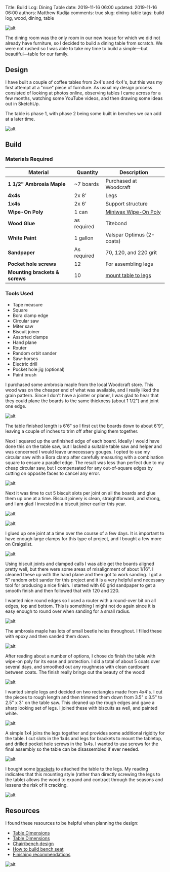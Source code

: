 Title: Build Log: Dining Table
date: 2019-11-16 06:00
updated: 2019-11-16 06:00
authors: Matthew Kudija
comments: true
slug: dining-table
tags: build log, wood, dining, table

<!-- PELICAN_BEGIN_SUMMARY -->
![alt]({static}../images/dining-table/dining-table-finished-2.jpg)

The dining room was the only room in our new house for which we did not already have furniture, so I decided to build a dining table from scratch. We were not rushed so I was able to take my time to build a simple—but beautiful—table for our family. 

<!-- PELICAN_END_SUMMARY -->


## Design

I have built a couple of coffee tables from 2x4's and 4x4's, but this was my first attempt at a "nice" piece of furniture. As usual my design process consisted of looking at photos online, observing tables I came across for a few months, watching some YouTube videos, and then drawing some ideas out in SketchUp. 

The table is phase 1, with phase 2 being some built in benches we can add at a later time. 

![alt]({static}../images/dining-table/dining-table-1.jpg)


## Build
### Materials Required

| Material | Quantity | Description | 
| -------- | -------- | ----------- |
| **1 1/2" Ambrosia Maple** | ~7 boards | Purchased at Woodcraft |
| **4x4s** | 2x 8' | Legs | 
| **1x4s** | 2x 6' | Support structure | 
| **Wipe-On Poly** | 1 can | [Miniwax Wipe-On Poly](https://www.amazon.com/Minwax-40900-Oil-Based-Polyurethane-Finish/dp/B01M1EDG7Y/ref=sr_1_5?keywords=miniwax+wipe-on+poly&qid=1569712857&sr=8-5)  | 
| **Wood Glue** | as required | Titebond | 
| **White Paint** | 1 gallon | Valspar Optimus (2-coats) | 
| **Sandpaper** | As required | 70, 120, and 220 grit | 
| **Pocket hole screws** | 12 | For assembling legs | 
| **Mounting brackets & screws** | 10 | [mount table to legs](https://www.amazon.com/gp/product/B01FGE8BJQ/ref=ppx_yo_dt_b_asin_title_o04_s00?ie=UTF8&psc=1) | 

### Tools Used
- Tape measure
- Square
- Bora clamp edge
- Circular saw
- Miter saw
- Biscuit joiner
- Assorted clamps
- Hand plane
- Router
- Random orbit sander
- Saw-horses
- Electric drill
- Pocket hole jig (optional)
- Paint brush


I purchased some ambrosia maple from the local Woodcraft store. This wood was on the cheaper end of what was available, and I really liked the grain pattern. Since I don't have a jointer or planer, I was glad to hear that they could plane the boards to the same thickness (about 1 1/2") and joint one edge.

![alt]({static}../images/dining-table/dining-table-4.jpg)

The table finished length is 6'6" so I first cut the boards down to about 6'9", leaving a couple of inches to trim off after gluing them together. 

Next I squared up the unfinished edge of each board. Ideally I would have done this on the table saw, but I lacked a suitable table saw and helper and was concerned I would leave unnecessary gouges. I opted to use my circular saw with a Bora clamp after carefully measuring with a combination square to ensure a parallel edge. The result was less than perfect due to my cheap circular saw, but I compensated for any out-of-square edges by cutting on opposite faces to cancel any error. 

![alt]({static}../images/dining-table/dining-table-6.jpg)

Next it was time to cut 5 biscuit slots per joint on all the boards and glue them up one at a time. Biscuit joinery is clean, straightforward, and strong, and I am glad I invested in a biscuit joiner earlier this year.

![alt]({static}../images/dining-table/dining-table-7.jpg)

![alt]({static}../images/dining-table/dining-table-8.jpg)

I glued up one joint at a time over the course of a few days. It is important to have enough large clamps for this type of project, and I bought a few more on Craigslist. 

![alt]({static}../images/dining-table/dining-table-9.jpg)

Using biscuit joints and clamped calls I was able get the boards aligned pretty well, but there were some areas of misalignment of about 1/16". I cleaned these up with the hand plane and then got to work sanding. I got a 5" random orbit sander for this project and it is a very helpful and necessary tool for producing a nice finish. I started with 60 grid sandpaper to get a smooth finish and then followed that with 120 and 220. 

I wanted nice round edges so I used a router with a round-over bit on all edges, top and bottom. This is something I might not do again since it is easy enough to round over when sanding for a small radius.

![alt]({static}../images/dining-table/dining-table-12.jpg)

The ambrosia maple has lots of small beetle holes throughout. I filled these with epoxy and then sanded them down. 

![alt]({static}../images/dining-table/dining-table-10.jpg)

After reading about a number of options, I chose do finish the table with wipe-on poly for its ease and protection. I did a total of about 5 coats over several days, and smoothed out any roughness with clean cardboard between coats. The finish really brings out the beauty of the wood!

![alt]({static}../images/dining-table/dining-table-15.jpg)

I wanted simple legs and decided on two rectangles made from 4x4's. I cut the pieces to rough length and then trimmed them down from 3.5" x 3.5" to 2.5" x 3" on the table saw. This cleaned up the rough edges and gave a sharp looking set of legs. I joined these with biscuits as well, and painted white.

![alt]({static}../images/dining-table/dining-table-18.jpg)

A simple 1x4 joins the legs together and provides some additional rigidity for the table. I cut slots in the 1x4s and legs for brackets to mount the tabletop, and drilled pocket hole screws in the 1x4s. I wanted to use screws for the final assembly so the table can be disassembled if ever needed. 

![alt]({static}../images/dining-table/dining-table-19.jpg)

I bought some [brackets](https://www.amazon.com/gp/product/B01FGE8BJQ/ref=ppx_yo_dt_b_asin_title_o04_s00?ie=UTF8&psc=1) to attached the table to the legs. My reading indicates that this mounting style (rather than directly screwing the legs to the table) allows the wood to expand and contract through the seasons and lessens the risk of it cracking.

![alt]({static}../images/dining-table/dining-table-23.jpg)


## Resources

I found these resources to be helpful when planning the design:

- [Table Dimensions](https://www.houseplanshelper.com/dining-table-size.html)
- [Table Dimensions](https://www.homestratosphere.com/dining-room-table-dimensions/)
- [Chair/bench design](https://www.woodmagazine.com/must-have-measurements-for-comfortable-seating)
- [How to build bench seat](https://www.makingmanzanita.com/banquette-bench/?utm_medium=social&utm_source=pinterest&utm_campaign=tailwind_tribes&utm_content=tribes&utm_term=725449570_29292490_7884)
- [Finishing recommendations](https://homeimprovementwoodworking.com/beginner-wood-finishing-recommendations/)



![alt]({static}../images/dining-table/dining-table-finished-1.jpg)
